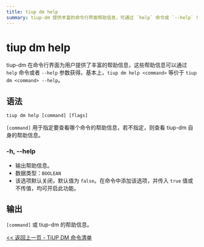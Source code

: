 ```yaml
---
title: tiup dm help
summary: tiup-dm 提供丰富的命令行界面帮助信息，可通过 `help` 命令或 `--help` 参数获取。`tiup dm help <command>` 等同于 `tiup dm <command> --help`。语法：`tiup dm help [command] [flags]`。`[command]` 用于指定要查看的命令帮助信息，若不指定，则查看 tiup-dm 自身的帮助信息。使用 `-h, --help` 输出帮助信息，数据类型为 `BOOLEAN`，默认关闭。输出为 `[command]` 或 tiup-dm 的帮助信息。
---
```


# tiup dm help

tiup-dm 在命令行界面为用户提供了丰富的帮助信息，这些帮助信息可以通过 `help` 命令或者 `--help` 参数获得。基本上，`tiup dm help <command>` 等价于 `tiup dm <command> --help`。

## 语法

```shell
tiup dm help [command] [flags]
```

`[command]` 用于指定要查看哪个命令的帮助信息，若不指定，则查看 tiup-dm 自身的帮助信息。

### -h, --help

- 输出帮助信息。
- 数据类型：`BOOLEAN`
- 该选项默认关闭，默认值为 `false`。在命令中添加该选项，并传入 `true` 值或不传值，均可开启此功能。

## 输出

`[command]` 或 tiup-dm 的帮助信息。

[<< 返回上一页 - TiUP DM 命令清单](/tiup/tiup-component-dm.md#命令清单)